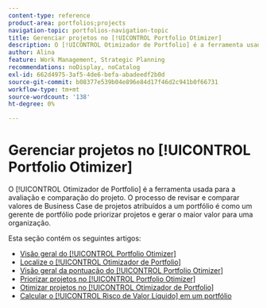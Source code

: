 ```yaml
---
content-type: reference
product-area: portfolios;projects
navigation-topic: portfolios-navigation-topic
title: Gerenciar projetos no [!UICONTROL Portfolio Otimizer]
description: O [!UICONTROL Otimizador de Portfolio] é a ferramenta usada para a avaliação e comparação do projeto. O processo de revisar e comparar valores de Business Case de projetos atribuídos a um portfólio é como um gerente de portfólio pode priorizar projetos e gerar o maior valor para uma organização.
author: Alina
feature: Work Management, Strategic Planning
recommendations: noDisplay, noCatalog
exl-id: 662d4975-3af5-4de6-befa-abadeedf2b0d
source-git-commit: b08377e539b04e896e84d17f46d2c941b0f66731
workflow-type: tm+mt
source-wordcount: '138'
ht-degree: 0%

---
```


# Gerenciar projetos no [!UICONTROL Portfolio Otimizer]

O [!UICONTROL Otimizador de Portfolio] é a ferramenta usada para a avaliação e comparação do projeto. O processo de revisar e comparar valores de Business Case de projetos atribuídos a um portfólio é como um gerente de portfólio pode priorizar projetos e gerar o maior valor para uma organização.

Esta seção contém os seguintes artigos:

* [Visão geral do [!UICONTROL Portfolio Otimizer]](../../../manage-work/portfolios/portfolio-optimizer/portfolio-optimizer-overview.md)
* [Localize o [!UICONTROL Otimizador de Portfolio]](../../../manage-work/portfolios/portfolio-optimizer/locate-portfolio-optimizer.md)
* [Visão geral da pontuação do [!UICONTROL Portfolio Otimizer]](../../../manage-work/portfolios/portfolio-optimizer/portfolio-optimizer-score.md)
* [Priorizar projetos no [!UICONTROL Portfolio Otimizer]](../../../manage-work/portfolios/portfolio-optimizer/prioritize-projects-in-portfolio-optimizer.md)
* [Otimizar projetos no [!UICONTROL Otimizador de Portfolio]](../../../manage-work/portfolios/portfolio-optimizer/optimize-projects-in-portfolio-optimizer.md)
* [Calcular o [!UICONTROL Risco de Valor Líquido] em um portfólio](../../../manage-work/portfolios/portfolio-optimizer/calculate-risk-to-net-value-in-portfolio.md)
